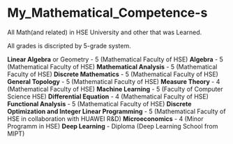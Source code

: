 # My_Mathematical_Competence-s
All Math(and related) in HSE University and other that was Learned.

All grades is discripted by 5-grade system.

**Linear Algebra** or Geometry - 5 (Mathematical Faculty of HSE)
**Algebra** - 5 (Mathematical Faculty of HSE)
**Mathematical Analysis** - 5 (Mathematical Faculty of HSE)
**Discrete Mathematics** - 5 (Mathematical Faculty of HSE)
**General Topology** - 5 (Mathematical Faculty of HSE)
**Measure Theory** - 4 (Mathematical Faculty of HSE)
**Machine Learning** - 5 (Faculty of Computer Science HSE)
**Differential Equation** - 4 (Mathematical Faculty of HSE)
**Functional Analysis** - 5 (Mathematical Faculty of HSE)
**Discrete Optimization and Integer Linear Programming** - 5 (Mathematical Faculty of HSE in collaboration with HUAWEI R&D)
**Microeconomics** - 4 (Minor Programm in HSE)
**Deep Learning** - Diploma (Deep Learning School from MIPT)
